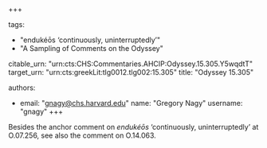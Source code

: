+++

tags:
- "endukéōs ‘continuously, uninterruptedly’"
- "A Sampling of Comments on the Odyssey"

citable_urn: "urn:cts:CHS:Commentaries.AHCIP:Odyssey.15.305.Y5wqdtT"
target_urn: "urn:cts:greekLit:tlg0012.tlg002:15.305"
title: "Odyssey 15.305"

authors:
- email: "gnagy@chs.harvard.edu"
  name: "Gregory Nagy"
  username: "gnagy"
+++

<p>Besides the anchor comment on <em>endukéōs</em> ‘continuously, uninterruptedly’ at O.07.256, see also the comment on O.14.063.  </p>